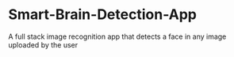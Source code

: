 # Smart-Brain-Detection-App
A full stack image recognition app that detects a face in any image uploaded by the user
